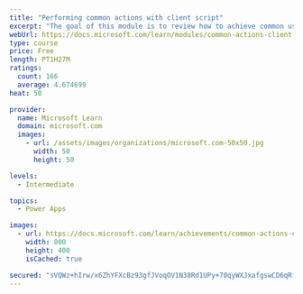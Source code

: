```yaml
---
title: "Performing common actions with client script"
excerpt: "The goal of this module is to review how to achieve common user experience automation procedures through Client Script. This module is intended to serve as a practical guide for how to solve real-world scenarios that are frequently encountered during the Microsoft Power Platform implementations."
webUrl: https://docs.microsoft.com/learn/modules/common-actions-client-script-power-platform/
type: course
price: Free
length: PT1H27M
ratings:
  count: 166
  average: 4.674699
heat: 50

provider:
  name: Microsoft Learn
  domain: microsoft.com
  images:
    - url: /assets/images/organizations/microsoft.com-50x50.jpg
      width: 50
      height: 50

levels:
  - Intermediate

topics:
  - Power Apps

images:
  - url: https://docs.microsoft.com/learn/achievements/common-actions-client-script-power-platform-social.png
    width: 800
    height: 400
    isCached: true

secured: "sVQWz+hIrw/x6ZhYFXcBz93gfJVoqOV1N38Rd1UPy+70qyWXJxafgswCD6qRfHgyFjMn5kbl/g9Qc3IMxGDyiGDlvvj1bqY0xkN8tf9cy+ZWvlsaUB6ZKo8wAh99nqHc5GW8Wn8YYcDccLl2RzIQTZ0XCKNln0xDbpvn37QIgUF1zweOW7ESaQyawJV105xWej0Vj+noo00JCClI1zCmyFK+Jm5nl1LkEldJm23QuQmbiI2prnRnTBU2z5tZeVQKv3Krm7g/2v0qvTKfj4K08lWQGbbwaZJ23A8LduPDKSUS5rmVIc0bKuK+XH+FheloaeuhjfPA8nDqKBRw+FgFx1d4wStOKI1NEs+tivCxbbh7FKWjGzwTHS65TZnPm/gP9UoFD811aSQuApvjtbiZV0xi1tlfmG0zQPE2/tyyzMs=;UCMgo2CZ0Ug4CZ78tTyEuw=="
---
```


